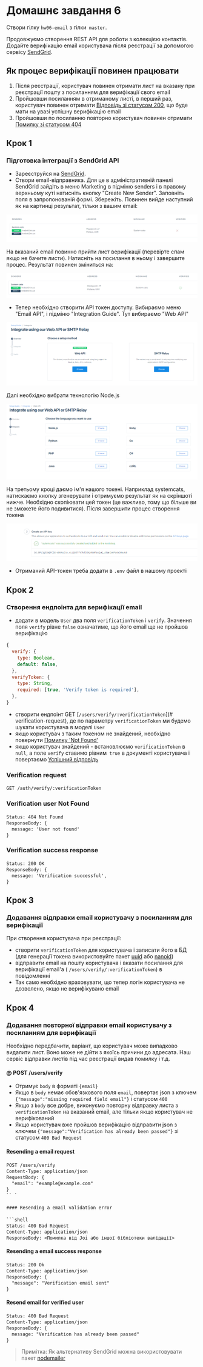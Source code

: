 # Домашнє завдання 6

Створи гілку `hw06-email` з гілки` master`.

Продовжуємо створення REST API для роботи з колекцією контактів. Додайте верифікацію email користувача після реєстрації за допомогою сервісу [SendGrid](https://sendgrid.com/).

## Як процес верифікації повинен працювати

1. Після реєстрації, користувач повинен отримати лист на вказану при реєстрації пошту з посиланням для верифікації свого email
2. Пройшовши посиланням в отриманому листі, в перший раз, користувач повинен отримати [Відповідь зі статусом 200](#verification-success-response), що буде мати на увазі успішну верифікацію email
3. Пройшовши по посиланню повторно користувач повинен отримати [Помилку зі статусом 404](#verification-user-not-found)

## Крок 1

### Підготовка інтеграції з SendGrid API

- Зареєструйся на [SendGrid](https://sendgrid.com/).
- Створи email-відправника. Для це в адміністративній панелі SendGrid зайдіть в меню Marketing в підміню senders і в правому верхньому куті натисніть кнопку "Create New Sender". Заповніть поля в запропонованій формі. Збережіть. Повинен вийде наступний як на картинці результат, тільки з вашим email:

![Sender](sender-not-verify.png)

На вказаний email повинно прийти лист верифікації (перевірте спам якщо не бачите листи). Натисніть на посилання в ньому і завершите процес. Результат повинен зміниться на:

![Sender](sender-verify.png)

- Тепер необхідно створити API токен доступу. Вибираємо меню "Email API", і підміню "Integration Guide". Тут вибираємо "Web API"

![Api-key](web-api.png)

Далі необхідно вибрати технологію Node.js

![Api-key](node.png)

На третьому кроці даємо ім'я нашого токені. Наприклад systemcats, натискаємо кнопку згенерувати і отримуємо результат як на скріншоті нижче. Необхідно скопіювати цей токен (це важливо, тому що більше ви не зможете його подивитися). Після завершити процес створення токена

![Api-key](api-key.png)

- Отриманий API-токен треба додати в `.env` файл в нашому проекті

## Крок 2

### Створення ендпоінта для верифікації email

- додати в модель `User` два поля `verificationToken` і `verify`. Значення поля `verify` рівне `false` означатиме, що його email ще не пройшов верифікацію

```js
{
  verify: {
    type: Boolean,
    default: false,
  },
  verifyToken: {
    type: String,
    required: [true, 'Verify token is required'],
  },
}
```

- створити ендпоінт GET [`/users/verify/:verificationToken`](# verification-request), де по параметру `verificationToken` ми будемо шукати користувача в моделі `User`
- якщо користувач з таким токеном не знайдений, необхідно повернути [Помилку 'Not Found'](#verification-user-not-found)
- якщо користувач знайдений - встановлюємо `verificationToken` в `null`, а поле `verify` ставимо рівним` true` в документі користувача і повертаємо [Успішний відповідь](#verification-success-response)

### Verification request

```shell
GET /auth/verify/:verificationToken
```

### Verification user Not Found

```shell
Status: 404 Not Found
ResponseBody: {
  message: 'User not found'
}
```

### Verification success response

```shell
Status: 200 OK
ResponseBody: {
  message: 'Verification successful',
}
```

## Крок 3

### Додавання відправки email користувачу з посиланням для верифікації

При створення користувача при реєстрації:

- створити `verificationToken` для користувача і записати його в БД (для генерації токена використовуйте пакет [uuid](https://www.npmjs.com/package/uuid) або [nanoid](https://www.npmjs.com/package/nanoid))
- відправити email на пошту користувача і вказати посилання для верифікації email'а ( `/users/verify/:verificationToken`) в повідомленні
- Так само необхідно враховувати, що тепер логін користувача не дозволено, якщо не верифікувано email

## Крок 4

### Додавання повторної відправки email користувачу з посиланням для верифікації

Необхідно передбачити, варіант, що користувач може випадково видалити лист. Воно може не дійти з якоїсь причини до адресата. Наш сервіс відправки листів під час реєстрації видав помилку і т.д.

#### @ POST /users/verify

- Отримує `body` в форматі `{email}`
- Якщо в `body` немає обов'язкового поля `email`, повертає json з ключем `{"message":"missing required field email"}` і статусом `400`
- Якщо з `body` все добре, виконуємо повторну відправку листа з `verificationToken` на вказаний email, але тільки якщо користувач не верифікований
- Якщо користувач вже пройшов верифікацію відправити json з ключем `{"message":"Verification has already been passed"}` зі статусом `400 Bad Request`

#### Resending a email request

````shell
POST /users/verify
Content-Type: application/json
RequestBody: {
  "email": "example@example.com"
}
`` `

#### Resending a email validation error

```shell
Status: 400 Bad Request
Content-Type: application/json
ResponseBody: <Помилка від Joi або іншої бібліотеки валідації>
````

#### Resending a email success response

```shell
Status: 200 Ok
Content-Type: application/json
ResponseBody: {
  "message": "Verification email sent"
}
```

#### Resend email for verified user

```shell
Status: 400 Bad Request
Content-Type: application/json
ResponseBody: {
  message: "Verification has already been passed"
}
```

> Примітка: Як альтернативу SendGrid можна використовувати пакет [nodemailer](https://www.npmjs.com/package/nodemailer)




